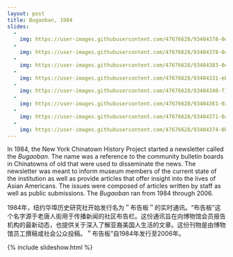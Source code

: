 ```yaml
---
layout: post
title: Bugaoban, 1984
slides:
  -
    img: https://user-images.githubusercontent.com/47676628/93404378-0d2bb480-f858-11ea-951a-7921c89e038a.jpg
  -
    img: https://user-images.githubusercontent.com/47676628/93404378-0d2bb480-f858-11ea-951a-7921c89e038a.jpg
  -
    img: https://user-images.githubusercontent.com/47676628/93404383-0ef57800-f858-11ea-91e7-17b0745f96df.jpg
  -
    img: https://user-images.githubusercontent.com/47676628/93404331-eb323200-f857-11ea-8378-6a8e0c468d4f.jpg
  -
    img: https://user-images.githubusercontent.com/47676628/93404340-f1281300-f857-11ea-8d1a-2198f406675c.jpg
  -
    img: https://user-images.githubusercontent.com/47676628/93404361-02711f80-f858-11ea-9fb9-8c626eec923f.jpg
  -
    img: https://user-images.githubusercontent.com/47676628/93404371-0a30c400-f858-11ea-9d29-929b2260f8ee.jpg
  -
    img: https://user-images.githubusercontent.com/47676628/93404374-0bfa8780-f858-11ea-9d8c-b5c433ccda36.jpg
---
```


In 1984, the New York Chinatown History Project started a newsletter called the *Bugaoban*.  The name was a reference to the community bulletin boards in Chinatowns of old that were used to disseminate the news. The newsletter was meant to inform museum members of the current state of the institution as well as provide articles that offer insight into the lives of Asian Americans. The issues were composed of articles written by staff as well as public submissions.  The *Bugaoban* ran from 1984 through 2006.  

1984年，纽约华埠历史研究社开始发行名为＂布告板＂的实时通讯。“布告板”这个名字源于老唐人街用于传播新闻的社区布告栏。这份通讯旨在向博物馆会员报告机构的最新动态，也提供关于深入了解亚裔美国人生活的文章。这份刊物是由博物馆员工撰稿或社会公众投稿。＂布告板”自1984年发行至2006年。

{% include slideshow.html %}

